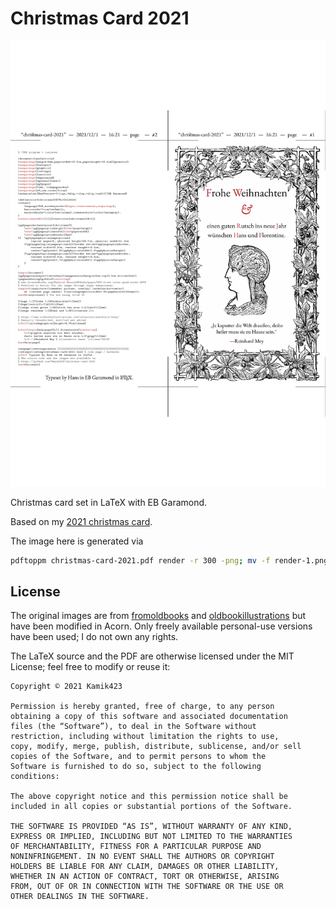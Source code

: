 # Christmas Card 2021

![image](christmas-card-2021.png)

Christmas card set in LaTeX with EB Garamond.

Based on my [2021 christmas card](https://github.com/Kamik423/christmas-card-2019).

The image here is generated via

```bash
pdftoppm christmas-card-2021.pdf render -r 300 -png; mv -f render-1.png christmas-card-2021.png  
```

## License

The original images are from [fromoldbooks](https://www.fromoldbooks.org/Dalziel-RecordOfWork/pages/000-front-cover-good-words-1872/) and [oldbookillustrations](https://www.oldbookillustrations.com/illustrations/brain-body/) but have been modified in Acorn.
Only freely available personal-use versions have been used; I do not own any rights.

The LaTeX source and the PDF are otherwise licensed under the MIT License; feel free to modify or reuse it:

```
Copyright © 2021 Kamik423

Permission is hereby granted, free of charge, to any person
obtaining a copy of this software and associated documentation
files (the “Software”), to deal in the Software without
restriction, including without limitation the rights to use,
copy, modify, merge, publish, distribute, sublicense, and/or sell
copies of the Software, and to permit persons to whom the
Software is furnished to do so, subject to the following
conditions:

The above copyright notice and this permission notice shall be
included in all copies or substantial portions of the Software.

THE SOFTWARE IS PROVIDED “AS IS”, WITHOUT WARRANTY OF ANY KIND,
EXPRESS OR IMPLIED, INCLUDING BUT NOT LIMITED TO THE WARRANTIES
OF MERCHANTABILITY, FITNESS FOR A PARTICULAR PURPOSE AND
NONINFRINGEMENT. IN NO EVENT SHALL THE AUTHORS OR COPYRIGHT
HOLDERS BE LIABLE FOR ANY CLAIM, DAMAGES OR OTHER LIABILITY,
WHETHER IN AN ACTION OF CONTRACT, TORT OR OTHERWISE, ARISING
FROM, OUT OF OR IN CONNECTION WITH THE SOFTWARE OR THE USE OR
OTHER DEALINGS IN THE SOFTWARE.
```